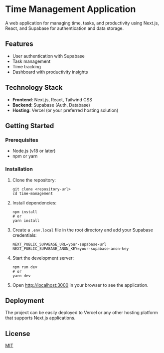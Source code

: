 # Time Management Application

A web application for managing time, tasks, and productivity using Next.js, React, and Supabase for authentication and data storage.

## Features

- User authentication with Supabase
- Task management
- Time tracking
- Dashboard with productivity insights

## Technology Stack

- **Frontend**: Next.js, React, Tailwind CSS
- **Backend**: Supabase (Auth, Database)
- **Hosting**: Vercel (or your preferred hosting solution)

## Getting Started

### Prerequisites

- Node.js (v18 or later)
- npm or yarn

### Installation

1. Clone the repository:
   ```
   git clone <repository-url>
   cd time-management
   ```

2. Install dependencies:
   ```
   npm install
   # or
   yarn install
   ```

3. Create a `.env.local` file in the root directory and add your Supabase credentials:
   ```
   NEXT_PUBLIC_SUPABASE_URL=your-supabase-url
   NEXT_PUBLIC_SUPABASE_ANON_KEY=your-supabase-anon-key
   ```

4. Start the development server:
   ```
   npm run dev
   # or
   yarn dev
   ```

5. Open [http://localhost:3000](http://localhost:3000) in your browser to see the application.

## Deployment

The project can be easily deployed to Vercel or any other hosting platform that supports Next.js applications.

## License

[MIT](LICENSE)
